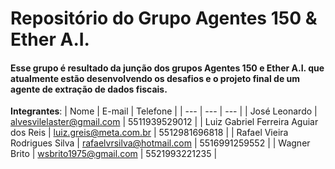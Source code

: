 # Repositório do Grupo Agentes 150 & Ether A.I.
#### Esse grupo é resultado da junção dos grupos **Agentes 150** e **Ether A.I.** que atualmente estão desenvolvendo os desafios e o projeto final de um agente de extração de dados fiscais.

**Integrantes**:
| Nome | E-mail | Telefone |
| --- | --- | --- |
| José Leonardo | alvesvilelaster@gmail.com | 5511939529012 |
| Luiz Gabriel Ferreira Aguiar dos Reis | luiz.greis@meta.com.br | 5512981696818 |
| Rafael Vieira Rodrigues Silva | rafaelvrsilva@hotmail.com | 5516991259552 | 
| Wagner Brito | wsbrito1975@gmail.com | 5521993221235 | 



